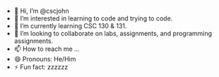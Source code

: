 - 👋 Hi, I’m @cscjohn
- 👀 I’m interested in learning to code and trying to code.
- 🌱 I’m currently learning CSC 130 & 131.
- 💞️ I’m looking to collaborate on labs, assignments, and programming assignments.
- 📫 How to reach me ...
- 😄 Pronouns: He/Him
- ⚡ Fun fact: zzzzzz

<!---
cscjohn/cscjohn is a ✨ special ✨ repository because its `README.md` (this file) appears on your GitHub profile.
You can click the Preview link to take a look at your changes.
--->
